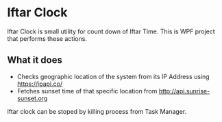 # Iftar Clock

Iftar Clock is small utility for count down of Iftar Time. This is WPF project that performs these actions.

## What it does
- Checks geographic location of the system from its IP Address using https://ipapi.co/
- Fetches sunset time of that specific location from http://api.sunrise-sunset.org

Iftar clock can be stoped by killing process from Task Manager.